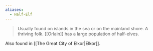 ```yaml
---
aliases:
  - Half-Elf
---
```

>  Usually found on islands in the sea or on the mainland shore. A thriving folk. [[Orlain]] has a large population of half-elves.

Also found in [[The Great City of Elkor|Elkor]].
